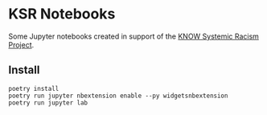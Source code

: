 # KSR Notebooks

Some Jupyter notebooks created in support of the [KNOW Systemic Racism Project](https://guides.library.stanford.edu/SystemicRacismTracker).

## Install

    poetry install
    poetry run jupyter nbextension enable --py widgetsnbextension
    poetry run jupyter lab
    
